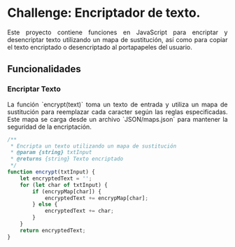 # Challenge: Encriptador de texto.

<p style="text-align: justify">Este proyecto contiene funciones en JavaScript para encriptar y desencriptar texto utilizando un mapa de sustitución, así como para copiar el texto encriptado o desencriptado al portapapeles del usuario.</p>

## Funcionalidades

### Encriptar Texto

<p style="text-align: justify">La función `encrypt(text)` toma un texto de entrada y utiliza un mapa de sustitución para reemplazar cada caracter según las reglas especificadas. Este mapa se carga desde un archivo `JSON/maps.json` para mantener la seguridad de la encriptación.</p>

```javascript
/**
 * Encripta un texto utilizando un mapa de sustitución
 * @param {string} txtInput 
 * @returns {string} Texto encriptado 
 */
function encrypt(txtInput) {
    let encryptedText = '';
    for (let char of txtInput) {
        if (encrypMap[char]) {
            encryptedText += encrypMap[char];
        } else {
            encryptedText += char;
        }
    }
    return encryptedText;
}
````
